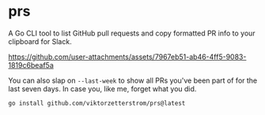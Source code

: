 # prs

A Go CLI tool to list GitHub pull requests and copy formatted PR info to your clipboard for Slack.

https://github.com/user-attachments/assets/7967eb51-ab46-4ff5-9083-1819c6beaf5a

You can also slap on `--last-week` to show all PRs you've been part of for the last seven days. In case you, like me, forget what you did.

```bash
go install github.com/viktorzetterstrom/prs@latest
```